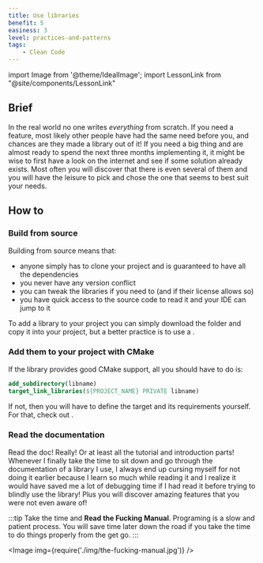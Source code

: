 ```yaml
---
title: Use libraries
benefit: 5
easiness: 3
level: practices-and-patterns
tags:
    - Clean Code
---
```

import Image from '@theme/IdealImage';
import LessonLink from "@site/components/LessonLink"

## Brief

In the real world no one writes *everything* from scratch. If you need a feature, most likely other people have had the same need before you, and chances are they made a library out of it! If you need a big thing and are almost ready to spend the next three months implementing it, it might be wise to first have a look on the internet and see if some solution already exists. Most often you will discover that there is even several of them and you will have the leisure to pick and chose the one that seems to best suit your needs.

## How to

### Build from source

Building from source means that:
- anyone simply has to clone your project and is guaranteed to have all the dependencies
- you never have any version conflict
- you can tweak the libraries if you need to (and if their license allows so)
- you have quick access to the source code to read it and your IDE can jump to it

To add a library to your project you can simply download the folder and copy it into your project, but a better practice is to use a <LessonLink text="Git submodule" slug="git-submodules"/>.

### Add them to your project with CMake

If the library provides good CMake support, all you should have to do is:
```cmake
add_subdirectory(libname)
target_link_libraries(${PROJECT_NAME} PRIVATE libname)
```

If not, then you will have to define the target and its requirements yourself. For that, check out <LessonLink text="the lesson on CMake for library authors" slug="cmake" anchor="#cmake-for-library-authors"/>.

### Read the documentation

Read the doc! Really! Or at least all the tutorial and introduction parts!<br/>
Whenever I finally take the time to sit down and go through the documentation of a library I use, I always end up cursing myself for not doing it earlier because I learn so much while reading it and I realize it would have saved me a lot of debugging time if I had read it before trying to blindly use the library! Plus you will discover amazing features that you were not even aware of!

:::tip
Take the time and **Read the Fucking Manual**. Programing is a slow and patient process. You will save time later down the road if you take the time to do things properly from the get go.
:::

<Image img={require('./img/the-fucking-manual.jpg')} />